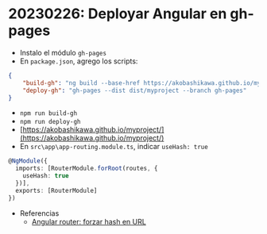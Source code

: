 # 20230226: Deployar Angular en gh-pages

- Instalo el módulo `gh-pages`
- En `package.json`, agrego los scripts:

```json
{
	"build-gh": "ng build --base-href https://akobashikawa.github.io/myproject/",
	"deploy-gh": "gh-pages --dist dist/myproject --branch gh-pages"
}
```

- `npm run build-gh`
- `npm run deploy-gh`
- [https://akobashikawa.github.io/myproject/](https://akobashikawa.github.io/myproject/)
- En `src\app\app-routing.module.ts`, indicar `useHash: true`

```ts
@NgModule({
  imports: [RouterModule.forRoot(routes, {
	useHash: true
  })],
  exports: [RouterModule]
})
```

- Referencias
	- [Angular router: forzar hash en URL](https://parzibyte.me/blog/2020/05/25/angular-router-forzar-hash-url/)
